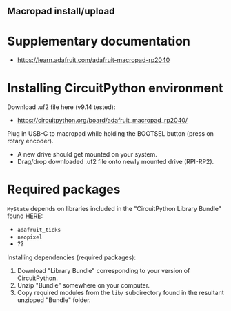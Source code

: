 ## Macropad install/upload
<!----------------------------------------------------------------------------->

# Supplementary documentation
- <https://learn.adafruit.com/adafruit-macropad-rp2040>

# Installing CircuitPython environment
Download .uf2 file here (v9.14 tested):
- <https://circuitpython.org/board/adafruit_macropad_rp2040/>

Plug in USB-C to macropad while holding the BOOTSEL button (press on rotary encoder).
- A new drive should get mounted on your system.
- Drag/drop downloaded .uf2 file onto newly mounted drive (RPI-RP2).

# Required packages
<!----------------------------------------------------------------------------->
`MyState` depends on libraries included in the "CircuitPython Library Bundle"
found [HERE](https://circuitpython.org/libraries):
- `adafruit_ticks`
- `neopixel`
- ??

Installing dependencies (required packages):
1. Download "Library Bundle" corresponding to your version of CircuitPython.
1. Unzip "Bundle" somewhere on your computer.
1. Copy required modules from the `lib/` subdirectory found in the resultant
   unzipped "Bundle" folder.

